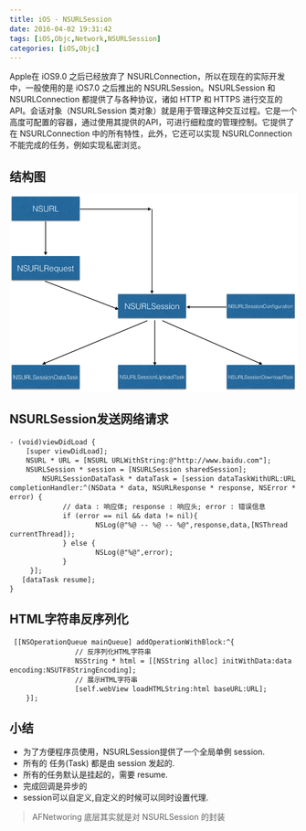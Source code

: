 ```yaml
---
title: iOS - NSURLSession
date: 2016-04-02 19:31:42
tags: [iOS,Objc,Network,NSURLSession]
categories: [iOS,Objc]
---
```


Apple在 iOS9.0 之后已经放弃了 NSURLConnection，所以在现在的实际开发中，一般使用的是 iOS7.0 之后推出的 NSURLSession。NSURLSession 和 NSURLConnection 都提供了与各种协议，诸如 HTTP 和 HTTPS 进行交互的API。会话对象（NSURLSession 类对象）就是用于管理这种交互过程。它是一个高度可配置的容器，通过使用其提供的API，可进行细粒度的管理控制。它提供了在 NSURLConnection 中的所有特性，此外，它还可以实现 NSURLConnection 不能完成的任务，例如实现私密浏览。
## 结构图
![](/images/tech/network_class_struct.png)
## NSURLSession发送网络请求
``` Objc
- (void)viewDidLoad {
    [super viewDidLoad];
    NSURL * URL = [NSURL URLWithString:@"http://www.baidu.com"];
    NSURLSession * session = [NSURLSession sharedSession];
		NSURLSessionDataTask * dataTask = [session dataTaskWithURL:URL completionHandler:^(NSData * data, NSURLResponse * response, NSError * error) {
			 // data : 响应体; response : 响应头; error : 错误信息
			 if (error == nil && data != nil){
					 NSLog(@"%@ -- %@ -- %@",response,data,[NSThread currentThread]);
			 } else {
					 NSLog(@"%@",error);
			 }
	 }];
   [dataTask resume];
}
```

## HTML字符串反序列化
``` Objc
 [[NSOperationQueue mainQueue] addOperationWithBlock:^{
				// 反序列化HTML字符串
				NSString * html = [[NSString alloc] initWithData:data encoding:NSUTF8StringEncoding];
				// 展示HTML字符串
				[self.webView loadHTMLString:html baseURL:URL];
	}];
```

## 小结
- 为了方便程序员使用，NSURLSession提供了一个全局单例 session.
- 所有的 任务(Task) 都是由 session 发起的.
- 所有的任务默认是挂起的，需要 resume.
- 完成回调是异步的
- session可以自定义,自定义的时候可以同时设置代理.
> AFNetworing 底层其实就是对 NSURLSession 的封装
